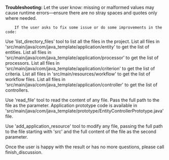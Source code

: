 **Troubleshooting:** Let the user know: missing or malformed values may cause runtime errors—ensure there are no stray spaces and quotes only where needed.
        
        If the user asks to fix some issue or do some improvements in the code:
Use 'list_directory_files' tool to list all the files in the project. 
List all files in 'src/main/java/com/java_template/application/entity' to get the list of entities.
List all files in 'src/main/java/com/java_template/application/processor' to get the list of processors.
List all files in 'src/main/java/com/java_template/application/criterion' to get the list of criteria.
List all files in 'src/main/resources/workflow' to get the list of workflow files.
List all files in 'src/main/java/com/java_template/application/controller' to get the list of controllers.

Use 'read_file' tool to read the content of any file. Pass the full path to the file as the parameter.
Application prototype code is available in 'src/main/java/com/java_template/prototype/EntityControllerPrototype.java' file.

Use 'add_application_resource' tool to modify any file, passing the full path to the file starting with 'src' and the full content of the file as the second parameter.

Once the user is happy with the result or has no more questions, please call finish_discussion.
    